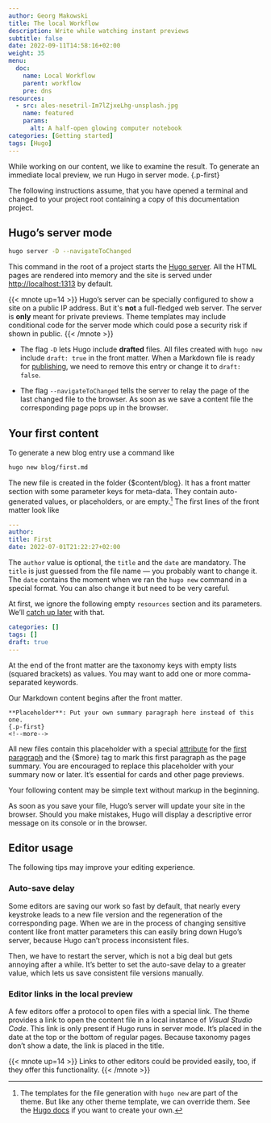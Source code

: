 ```yaml
---
author: Georg Makowski
title: The local Workflow
description: Write while watching instant previews 
subtitle: false
date: 2022-09-11T14:58:16+02:00 
weight: 35
menu:
  doc:
    name: Local Workflow
    parent: workflow
    pre: dns
resources:
  - src: ales-nesetril-Im7lZjxeLhg-unsplash.jpg
    name: featured
    params:
      alt: A half-open glowing computer notebook
categories: [Getting started]
tags: [Hugo]
---
```


While working on our content, we like to examine the result. To generate an immediate local preview, we run Hugo in server mode.
{.p-first} <!--more-->

The following instructions assume, that you have opened a terminal and changed to your project root containing a copy of this documentation project.

## Hugo’s server mode

```sh {.left}
hugo server -D --navigateToChanged 
```

This command in the root of a project starts the [Hugo server][server]. All the HTML pages are rendered into memory and the site is served under <http://localhost:1313> by default.

{{< mnote up=14 >}}
Hugo’s server can be specially configured to show a site on a public IP address. But it's **not** a full-fledged web server. The server is **only** meant for private previews. Theme templates may include conditional code for the server mode which could pose a security risk if shown in public.
{{< /mnote >}}

- The flag `-D` lets Hugo include **drafted** files. All files created with `hugo new` include `draft: true` in the front matter. When a Markdown file is ready for [publishing](/doc/intro/workflow/publish), we need to remove this entry or change it to `draft: false`.

- The flag `--navigateToChanged` tells the server to relay the page of the last changed file to the browser. As soon as we save a content file the corresponding page pops up in the browser.

## Your first content

To generate a new blog entry use a command like

```sh {.left}
hugo new blog/first.md
```

The new file is created in the folder {$content/blog}. It has a front matter section with some parameter keys for meta-data. They contain auto-generated values, or placeholders, or are empty.[^1] The first lines of the front matter look like

```yaml {class="left" linenos=true }
---
author: 
title: First
date: 2022-07-01T21:22:27+02:00
```

The `author` value is optional, the `title` and the `date` are mandatory. The `title` is just guessed from the file name — you probably want to change it. The `date` contains the moment when we ran the `hugo new` command in a special format. You can also change it but need to be very careful.

At first, we ignore the following empty `resources` section and its parameters. We’ll [catch up later](/doc/intro/workflow/resources) with that.

```yaml {.left linenos=true linenostart=10}
categories: []
tags: []
draft: true
---
```

At the end of the front matter are the taxonomy keys with empty lists (squared brackets) as values. You may want to add one or more comma-separated keywords.

Our Markdown content begins after the front matter.

```text
**Placeholder**: Put your own summary paragraph here instead of this one.
{.p-first}
<!--more-->
```

All new files contain this placeholder with a special [attribute](/doc/attribute/howto) for the [first paragraph](/doc/page/standfirst) and the {$more} tag to mark this first paragraph as the page summary. You are encouraged to replace this placeholder with your summary now or later. It’s essential for cards and other page previews.

Your following content may be simple text without markup in the beginning.

As soon as you save your file, Hugo’s server will update your site in the browser. Should you make mistakes, Hugo will display a descriptive error message on its console or in the browser.

[^1]: The templates for the file generation with `hugo new` are part of the theme. But like any other theme template, we can override them. See the [Hugo docs](https://gohugo.io/content-management/archetypes/) if you want to create your own.

[server]: https://gohugo.io/commands/hugo_server

## Editor usage

The following tips may improve your editing experience.

### Auto-save delay
Some editors are saving our work so fast by default, that nearly every keystroke leads to a new file version and the regeneration of the corresponding page. When we are in the process of changing sensitive content like front matter parameters this can easily bring down Hugo’s server, because Hugo can’t process inconsistent files. 

Then, we have to restart the server, which is not a big deal but gets annoying after a while. It’s better to set the auto-save delay to a greater value, which lets us save consistent file versions manually.

### Editor links in the local preview

A few editors offer a protocol to open files with a special link. The theme provides a link to open the content file in a local instance of _Visual Studio Code_. This link is only present if Hugo runs in server mode. It’s placed in the date at the top or the bottom of regular pages. Because taxonomy pages don’t show a date, the link is placed in the title.

{{< mnote up=14 >}}
Links to other editors could be provided easily, too, if they offer this functionality.
{{< /mnote >}}
